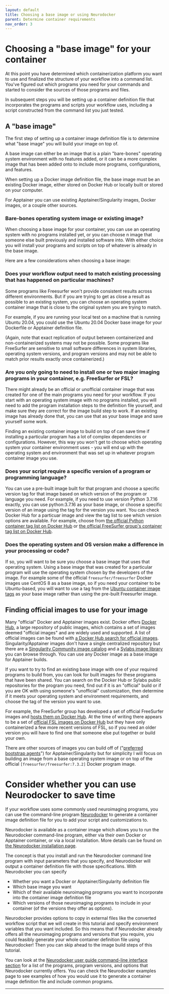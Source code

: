 ```yaml
---
layout: default
title: Choosing a base image or using Neurodocker
parent: Determine container requirements
nav_order: 3
---
```


# Choosing a "base image" for your container

At this point you have determined which containerization platform you want to use and finalized the structure of your workflow into a command list. You've figured out which programs you need for your commands and started to consider the sources of those programs and files. 

In subsequent steps you will be setting up a container definition file that incorporates the programs and scripts your workflow uses, including a script constructed from the command list you just tested.

## A "base image"

The first step of setting up a container image definition file is to determine what "base image" you will build your image on top of. 

A base image can either be an image that is a plain "bare-bones" operating system environment with no features added, or it can be a more complex image that has been added onto to include more programs, configurations, and features. 

When setting up a Docker image definition file, the base image must be an existing Docker image, either stored on Docker Hub or locally built or stored on your computer. 

For Apptainer you can use existing Apptainer/Singularity images, Docker images, or a couple other sources. 

### Bare-bones operating system image or existing image? 

When choosing a base image for your container, you can use an operating system with no programs installed yet, or you can choose n image that someone else built previously and installed software into. With either choice you will install your programs and scripts on top of whatever is already in the base image. 

Here are a few considerations when choosing a base image:

### Does your workflow output need to match existing processing that has happened on particular machines?
Some programs like Freesurfer won't provide consistent results across different environments. But if you are trying to get as close a result as possible to an existing system, you can choose an operating system container image that is close to the original system you are trying to match. 

For example, if you are running your local test on a machine that is running Ubuntu 20.04, you could use the Ubuntu 20.04 Docker base image for your Dockerfile or Apptainer definition file.

(Again, note that exact replication of output between containerized and non-containerized systems may not be possible. Some programs like FreeSurfer are sensitive to small software differences in system libraries, operating system versions, and program versions and may not be able to match prior results exactly once containerized.) 

### Are you only going to need to install one or two major imaging programs in your container, e.g. FreeSurfer or FSL? 
There might already be an official or unofficial container image that was created for one of the main programs you need for your workflow. If you start with an operating system image with no programs installed, you will need to add the program installation steps to the definition file yourself, and make sure they are correct for the image build step to work. If an existing image has already done that, you can use that as your base image and save yourself some work. 

Finding an existing container image to build on top of can save time if installing a particular program has a lot of complex dependencies or configurations. However, this way you won't get to choose which operating system your container environment uses - you will end up with the operating system and environment that was set up in whatever program container image you use.

### Does your script require a specific version of a program or programming language?
You can use a pre-built image built for that program and choose a specific version tag for that image based on which version of the program or language you need. For example, if you need to use version Python 3.7.16 exactly, you can use python:3.7.16 as your base image, or choose a specific version of an image using the tag for the version you want. You can check Docker Hub for a particuar image and view the tag list to see which version options are available. For example, choose from [the official Python container tag list on Docker Hub] or [the official FreeSurfer group's container tag list on Docker Hub]. 

### Does the operating system and OS version make a difference in your processing or code? 
If so, you will want to be sure you choose a base image that uses that operating system. Using a base image that was created for a particular program will use the operating system chosen by the developers of the image. For example some of the official `freesurfer/freesurfer` Docker images use CentOS 8 as a base image, so if you need your container to be Ubuntu-based, you will want to use a tag from the [Ubuntu container image tags] as your base image rather than using the pre-built Freesurfer image. 

## Finding official images to use for your image

Many "official" Docker and Apptainer images exist. Docker offers [Docker Hub], a large repository of public images, which contains a set of images deemed "official images" and are widely used and supported. A list of official images can be found with [a Docker Hub search for official images]. Singularity/Apptainer images don't have a single centralized repository but there are a [Singularity Community image catalog] and a [Sylabs image library] you can browse through. You can use any Docker image as a base image for Apptainer builds. 

If you want to try to find an existing base image with one of your required programs to build from, you can look for built images for these programs that have been shared. You can search on the Docker Hub or Sylabs public repositories for the program you need, find out if it is an "official" build or if you are OK with using someone's "unofficial" customization, then determine if it meets your operating system and environment requirements, and choose the tag of the version you want to use. 

For example, the FreeSurfer group has developed a set of official FreeSurfer images and [hosts them on Docker Hub]. At the time of writing there appears to be a set of [official FSL images on Docker Hub] but they have only containerized a few more recent versions of FSL, so if you need an older version you will have to find one that someone else put together or build your own.

There are other sources of images you can build off of ("[preferred bootstrap agents]") for Apptainer/Singularity but for simplicity I will focus on building an image from a base operating system image or on top of the official `[freesurfer/freesurfer:7.3.2]` Docker program image.

# Consider whether you can use Neurodocker to save time

If your workflow uses some commonly used neuroimaging programs, you can use the command-line program [Neurodocker] to generate a container image definition file for you to add your script and customizations to. 

Neurodocker is available as a container image which allows you to run the Neurodocker command-line program, either via their own Docker or Apptainer container, or via a local installation. More details can be found on [the Neurodocker installation page]. 

The concept is that you install and run the Neurodocker command line program with input parameters that you specify, and Neurodocker will output a container definition file with those specifications. With Neurodocker you can specify
- Whether you want a Docker or Apptainer/Singularity definition file
- Which base image you want
- Which of their available neuroimaging programs you want to incorporate into the container image definition file
- Which versions of those neuroimaging programs to include in your container (of the versions they offer as options). 

Neurodocker provides options to copy in external files like the converted workflow script that we will create in this tutorial and specify environment variables that you want included. So this means that if Neurodocker already offers all the neuroimaging programs and versions that you require, you could feasibly generate your whole container definition file using Neurodocker! Then you can skip ahead to the image build steps of this tutorial.

You can look at the [Neurodocker user guide command-line interface section] for a list of the programs, program versions, and options that Neurodocker currently offers. You can check the Neurodocker examples page to see examples of how you would use it to generate a container image definition file and include common programs.

----
[the official Python container tag list on Docker Hub]:https://hub.docker.com/_/python/tags
[the official FreeSurfer group's container tag list on Docker Hub]:https://hub.docker.com/r/freesurfer/freesurfer/tags
[Ubuntu container image tags]:https://hub.docker.com/_/ubuntu/tags
[Docker Hub]: https://hub.docker.com
[a Docker Hub search for official images]: https://hub.docker.com/search?image_filter=official&q=&type=image
[Singularity Community image catalog]: https://singularityhub.github.io/singularity-catalog
[Sylabs image library]:https://cloud.sylabs.io/library/library
[hosts them on Docker Hub]: https://hub.docker.com/r/freesurfer/freesurfer/tags
[official FSL images on Docker Hub]: https://hub.docker.com/r/fnndsc/fsl/tags
[preferred bootstrap agents]: https://apptainer.org/docs/user/main/definition_files.html#preferred-bootstrap-agents
[freesurfer/freesurfer:7.3.2]:https://hub.docker.com/r/freesurfer/freesurfer
[Neurodocker]:https://www.repronim.org/neurodocker
[the Neurodocker installation page]:https://www.repronim.org/neurodocker/user_guide/installation.html
[Neurodocker user guide command-line interface section]:https://www.repronim.org/neurodocker/user_guide/cli.html
[Neurodocker examples page]:https://www.repronim.org/neurodocker/user_guide/examples.html